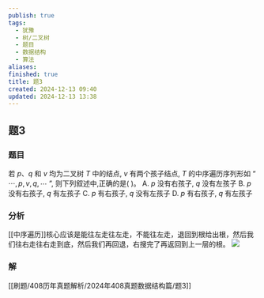 ```yaml
---
publish: true
tags:
  - 犹豫
  - 树/二叉树
  - 题目
  - 数据结构
  - 算法
aliases: 
finished: true
title: 题3
created: 2024-12-13 09:40
updated: 2024-12-13 13:38
---
```

## 题3
### 题目
若 $p\text{、}q$ 和 $v$ 均为二叉树 $T$ 中的结点, $v$ 有两个孩子结点, $T$ 的中序遍历序列形如 “ $\cdots , p, v, q,\cdots$ ”, 则下列叙述中,正确的是( )。
A. $p$ 没有右孩子, $q$ 没有左孩子
B. $p$ 没有右孩子, $q$ 有左孩子
C. $p$ 有右孩子, $q$ 没有左孩子
D. $p$ 有右孩子, $q$ 有左孩子
### 分析
[[中序遍历]]核心应该是能往左走往左走，不能往左走，退回到根给出根，然后我们往右走往右走到底，然后我们再回退，右搜完了再返回到上一层的根。
![](https://img.hwenyi.live/202412132138920.webp)
### 解
[[刷题/408历年真题解析/2024年408真题数据结构篇/题3]]